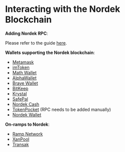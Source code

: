 # Interacting with the Nordek Blockchain

**Adding Nordek RPC**:

Please refer to the guide [here](https://tutorials.nordekscan.com/tutorials/network-tutorials/adding-fuse-network-to-metamask).

**Wallets supporting the Nordek blockchain**:

* [Metamask](https://metamask.io)
* [imToken](https://imtoken.im)
* [Math Wallet](https://mathwallet.org)
* [AlphaWallet](https://alphawallet.com)
* [Brave Wallet](https://brave.com/wallet/)
* [BitKeep](https://bitkeep.com/)
* [Krystal](https://krystal.app)
* [SafePal](https://safepal.io/)
* [Nordek Cash](http://www.nordek.io/)
* [TokenPocket](https://www.tokenpocket.pro/en/) (RPC needs to be added manually)
* [Nordek Wallet](http://www.nordek.io/)



**On-ramps to Nordek**:

* [Ramp Network](https://ramp.network)
* [XanPool](https://xanpool.com/)
* [Transak](https://transak.com/)

